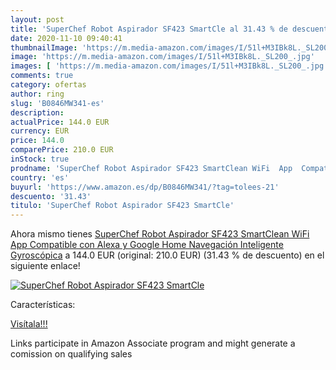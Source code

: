 ```yaml
---
layout: post
title: 'SuperChef Robot Aspirador SF423 SmartCle al 31.43 % de descuento'
date: 2020-11-10 09:40:41
thumbnailImage: 'https://m.media-amazon.com/images/I/51l+M3IBk8L._SL200_.jpg'
image: 'https://m.media-amazon.com/images/I/51l+M3IBk8L._SL200_.jpg'
images: [ 'https://m.media-amazon.com/images/I/51l+M3IBk8L._SL200_.jpg' ]
comments: true
category: ofertas
author: ring
slug: 'B0846MW341-es'
description:
actualPrice: 144.0 EUR
currency: EUR
price: 144.0
comparePrice: 210.0 EUR
inStock: true
prodname: 'SuperChef Robot Aspirador SF423 SmartClean WiFi  App  Compatible con Alexa y Google Home  Navegación Inteligente Gyroscópica'
country: 'es'
buyurl: 'https://www.amazon.es/dp/B0846MW341/?tag=tolees-21'
descuento: '31.43'
titulo: 'SuperChef Robot Aspirador SF423 SmartCle'
---
```


Ahora mismo tienes [SuperChef Robot Aspirador SF423 SmartClean WiFi  App  Compatible con Alexa y Google Home  Navegación Inteligente Gyroscópica](https://www.amazon.es/dp/B0846MW341/?tag=tolees-21) a 144.0 EUR (original: 210.0 EUR) (31.43 %  de descuento) en el siguiente enlace!

[![SuperChef Robot Aspirador SF423 SmartCle](https://m.media-amazon.com/images/I/51l+M3IBk8L._SL200_.jpg)](https://www.amazon.es/dp/B0846MW341/?tag=tolees-21)

Características:


[Visítala!!!](https://www.amazon.es/dp/B0846MW341/?tag=tolees-21)

Links participate in Amazon Associate program and might generate a comission on qualifying sales
